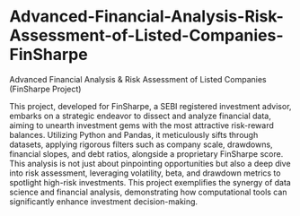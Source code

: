 # Advanced-Financial-Analysis-Risk-Assessment-of-Listed-Companies-FinSharpe
Advanced Financial Analysis &amp; Risk Assessment of Listed Companies (FinSharpe Project)

This project, developed for FinSharpe, a SEBI registered investment advisor, embarks on a strategic endeavor to dissect and analyze financial data, aiming to unearth investment gems with the most attractive risk-reward balances. Utilizing Python and Pandas, it meticulously sifts through datasets, applying rigorous filters such as company scale, drawdowns, financial slopes, and debt ratios, alongside a proprietary FinSharpe score. This analysis is not just about pinpointing opportunities but also a deep dive into risk assessment, leveraging volatility, beta, and drawdown metrics to spotlight high-risk investments. This project exemplifies the synergy of data science and financial analysis, demonstrating how computational tools can significantly enhance investment decision-making.
